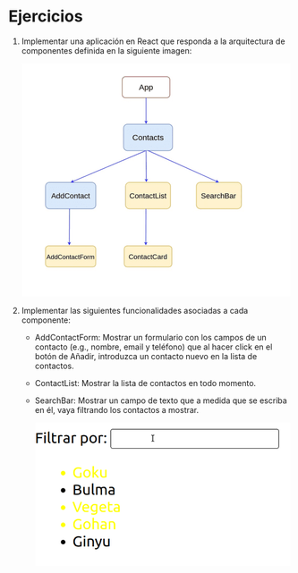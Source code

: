 # Ejercicios

1. Implementar una aplicación en React que responda a la arquitectura de componentes definida en la siguiente imagen:

    ![Árbol de componentes](components-tree.png "Árbol de componentes")

2. Implementar las siguientes funcionalidades asociadas a cada componente:

    - AddContactForm: Mostrar un formulario con los campos de un contacto (e.g., nombre, email y teléfono) que al hacer click en el botón de Añadir, introduzca un contacto nuevo en la lista de contactos.
    - ContactList: Mostrar la lista de contactos en todo momento.
    - SearchBar: Mostrar un campo de texto que a medida que se escriba en él, vaya filtrando los contactos a mostrar.

        ![Barra de búsqueda](search-bar.gif "Barra de búsqueda")